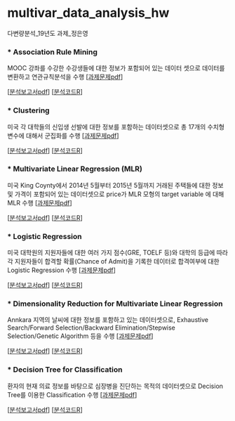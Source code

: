 # multivar_data_analysis_hw
다변량분석_19년도 과제_정은영

### * Association Rule Mining
MOOC 강좌를 수강한 수강생들에 대한 정보가 포함되어 있는 데이터 셋으로 데이터를 변환하고 연관규칙분석을 수행  [[과제문제pdf](Association_Rule_Mining/Assignment_1.pdf)]  
  
[[분석보고서pdf](Association_Rule_Mining/Association_Rule_Mining.pdf)]  [[분석코드R](Association_Rule_Mining/Association_Rule_Mining.R)]

### * Clustering
미국 각 대학들의 신입생 선발에 대한 정보를 포함하는 데이터셋으로 총 17개의 수치형 변수에 대해서 군집화를 수행  [[과제문제pdf](Clustering/Assignment_2.pdf)]  
  
[[분석보고서pdf](Clustering/Clustering.pdf)]  [[분석코드R](Clustering/Clustering.R)]

### * Multivariate Linear Regression (MLR) 
미국 King Coynty에서 2014년 5월부터 2015년 5월까지 거래된 주택들에 대한 정보 및 가격이 포함되어 있는 데이터셋으로 price가 MLR 모형의 target variable 에 대해 MLR 수행  [[과제문제pdf](Mulitple_Linear_Regression/Assignment_3.pdf)]  
  
[[분석보고서pdf](Mulitple_Linear_Regression/Multiple_Linear_Regression.pdf)]  [[분석코드R](Mulitple_Linear_Regression/Multiple_Linear_Regression.R)]

### * Logistic Regression
미국 대학원의 지원자들에 대한 여러 가지 점수(GRE, TOELF 등)와 대학의 등급에 따라 각 지원자들이 합격할 확률(Chance of Admit)을 기록한 데이터로 합격여부에 대한 Logistic Regression 수행  [[과제문제pdf](Logistic_Regression/Assignment_4.pdf)]  
  
[[분석보고서pdf](Logistic_Regression/Logistic_Regression.pdf)]  [[분석코드R](Logistic_Regression/Logistic_Regression.R)]

### * Dimensionality Reduction for Multivariate Linear Regression
Annkara 지역의 날씨에 대한 정보를 포함하고 있는 데이터셋으로, Exhaustive Search/Forward Selection/Backward Elimination/Stepwise Selection/Genetic Algorithm 등을 수행  [[과제문제pdf](Dimensionality_Reduction/Assignment_5.pdf)]  
  
[[분석보고서pdf](Dimensionality_Reduction/Dimensionality_Reduction.pdf)]  [[분석코드R](Dimensionality_Reduction/Dimensionality_Reduction.R)]

### * Decision Tree for Classification
환자의 현재 의료 정보를 바탕으로 심장병을 진단하는 목적의 데이터셋으로 Decision Tree를 이용한 Classification 수행  [[과제문제pdf](Decision_Tree/Assignment_6.pdf)]  
  
[[분석보고서pdf](Decision_Tree/Decision_Tree.pdf)]  [[분석코드R](Decision_Tree/Decision_Tree.R)]
